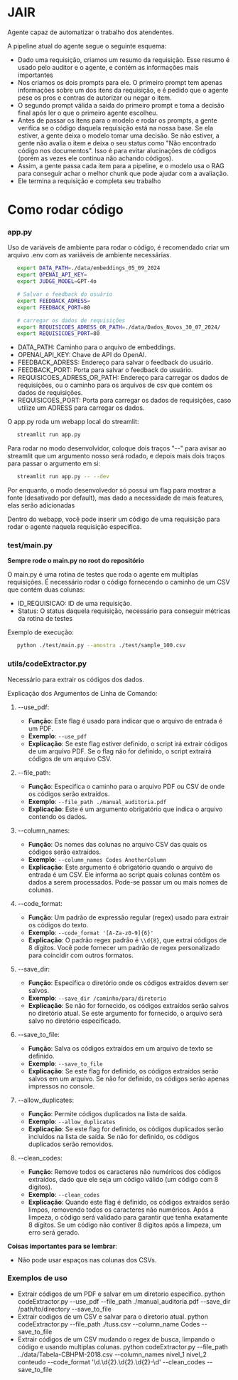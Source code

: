 # JAIR

Agente capaz de automatizar o trabalho dos atendentes.

A pipeline atual do agente segue o seguinte esquema:

- Dado uma requisição, criamos um resumo da requisição. Esse resumo é usado pelo auditor e o agente, e contém as informações mais importantes
- Nos criamos os dois prompts para ele. O primeiro prompt tem apenas informações sobre um dos itens da requisição, e é pedido que o agente pese os pros e contras de autorizar ou negar o item.
- O segundo prompt válida a saida do primeiro prompt e toma a decisão final após ler o que o primeiro agente escolheu.
- Antes de passar os itens para o modelo e rodar os prompts, a gente verifica se o código daquela requisição está na nossa base. Se ela estiver, a gente deixa o modelo tomar uma decisão. Se não estiver, a gente não avalia o item e deixa o seu status como "Não encontrado código nos documentos". Isso é para evitar alucinações de códigos (porém as vezes ele continua não achando códigos).
- Assim, a gente passa cada item para a pipeline, e o modelo usa o RAG para conseguir achar o melhor chunk que pode ajudar com a avaliação.
- Ele termina a requisição e completa seu trabalho

# Como rodar código

### app.py

Uso de variáveis de ambiente para rodar o código, é recomendado criar um arquivo .env com as variáveis de ambiente necessárias.

```bash
   export DATA_PATH=./data/embeddings_05_09_2024
   export OPENAI_API_KEY=
   export JUDGE_MODEL=GPT-4o

   # Salvar o feedback do usuário
   export FEEDBACK_ADRESS=
   export FEEDBACK_PORT=80

   # carregar os dados de requisições
   export REQUISICOES_ADRESS_OR_PATH=./data/Dados_Novos_30_07_2024/
   export REQUISICOES_PORT=80
```

- DATA_PATH: Caminho para o arquivo de embeddings.
- OPENAI_API_KEY: Chave de API do OpenAI.
- FEEDBACK_ADRESS: Endereço para salvar o feedback do usuário.
- FEEDBACK_PORT: Porta para salvar o feedback do usuário.
- REQUISICOES_ADRESS_OR_PATH: Endereço para carregar os dados de requisições, ou o caminho para os arquivos de csv que contem os dados de requisições.
- REQUISICOES_PORT: Porta para carregar os dados de requisições, caso utilize um ADRESS para carregar os dados.

O app.py roda um webapp local do streamlit:

```bash
   streamlit run app.py
```
Para rodar no modo desenvolvidor, coloque dois traços "--" para avisar ao streamlit que um argumento nosso será rodado, e depois mais dois traços para passar o argumento em si:

```bash
   streamlit run app.py -- --dev
```

Por enquanto, o modo desenvolvedor só possui um flag para mostrar a fonte (desativado por default), mas dado a necessidade de mais features, elas serão adicionadas

Dentro do webapp, você pode inserir um código de uma requisição para rodar o agente naquela requisição especifica.

### test/main.py

**Sempre rode o main.py no root do repositório**

O main.py é uma rotina de testes que roda o agente em multiplas requisições. É necessário rodar o código fornecendo o caminho de um CSV que contém duas colunas:

- ID_REQUISICAO: ID de uma requisição.
- Status: O status daquela requisição, necessário para conseguir métricas da rotina de testes

Exemplo de execução:

```bash
   python ./test/main.py --amostra ./test/sample_100.csv
```

### utils/codeExtractor.py

Necessário para extrair os códigos dos dados.

Explicação dos Argumentos de Linha de Comando:

1. --use_pdf:

   - **Função**: Este flag é usado para indicar que o arquivo de entrada é um PDF.
   - **Exemplo**: `--use_pdf`
   - **Explicação**: Se este flag estiver definido, o script irá extrair códigos de um arquivo PDF. Se o flag não for definido, o script extrairá códigos de um arquivo CSV.
2. --file_path:

   - **Função**: Especifica o caminho para o arquivo PDF ou CSV de onde os códigos serão extraídos.
   - **Exemplo**: `--file_path ./manual_auditoria.pdf`
   - **Explicação**: Este é um argumento obrigatório que indica o arquivo contendo os dados.
3. --column_names:

   - **Função**: Os nomes das colunas no arquivo CSV das quais os códigos serão extraídos.
   - **Exemplo**: `--column_names Codes AnotherColumn`
   - **Explicação**: Este argumento é obrigatório quando o arquivo de entrada é um CSV. Ele informa ao script quais colunas contêm os dados a serem processados. Pode-se passar um ou mais nomes de colunas.
4. --code_format:

   - **Função**: Um padrão de expressão regular (regex) usado para extrair os códigos do texto.
   - **Exemplo**: `--code_format '[A-Za-z0-9]{6}'`
   - **Explicação**: O padrão regex padrão é `\\d{8}`, que extrai códigos de 8 dígitos. Você pode fornecer um padrão de regex personalizado para coincidir com outros formatos.
5. --save_dir:

   - **Função**: Especifica o diretório onde os códigos extraídos devem ser salvos.
   - **Exemplo**: `--save_dir /caminho/para/diretorio`
   - **Explicação**: Se não for fornecido, os códigos extraídos serão salvos no diretório atual. Se este argumento for fornecido, o arquivo será salvo no diretório especificado.
6. --save_to_file:

   - **Função**: Salva os códigos extraídos em um arquivo de texto se definido.
   - **Exemplo**: `--save_to_file`
   - **Explicação**: Se este flag for definido, os códigos extraídos serão salvos em um arquivo. Se não for definido, os códigos serão apenas impressos no console.
7. --allow_duplicates:

   - **Função**: Permite códigos duplicados na lista de saída.
   - **Exemplo**: `--allow_duplicates`
   - **Explicação**: Se este flag for definido, os códigos duplicados serão incluídos na lista de saída. Se não for definido, os códigos duplicados serão removidos.
8. --clean_codes:

   - **Função**: Remove todos os caracteres não numéricos dos códigos extraídos, dado que ele seja um código válido (um código com 8 digitos).
   - **Exemplo**: `--clean_codes`
   - **Explicação**: Quando este flag é definido, os códigos extraídos serão limpos, removendo todos os caracteres não numéricos. Após a limpeza, o código será validado para garantir que tenha exatamente 8 dígitos. Se um código não contiver 8 dígitos após a limpeza, um erro será gerado.

**Coisas importantes para se lembrar**:

- Não pode usar espaços nas colunas dos CSVs.

### **Exemplos de uso**

- Extrair códigos de um PDF e salvar em um diretorio especifico.
  python codeExtractor.py --use_pdf --file_path ./manual_auditoria.pdf --save_dir /path/to/directory --save_to_file
- Extrair codigos de um CSV e salvar para o diretorio atual.
  python codeExtractor.py --file_path ./tuss.csv --column_name Codes --save_to_file
- Extrair códigos de um CSV mudando o regex de busca, limpando o código e usando multiplas colunas.
  python codeExtractor.py --file_path ../data/Tabela-CBHPM-2018.csv --column_names nivel_1 nivel_2 conteudo --code_format '\d\.\d{2}\.\d{2}\.\d{2}-\d' --clean_codes --save_to_file

